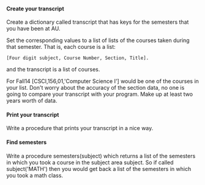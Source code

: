 #### Create your transcript
Create a dictionary called transcript that has keys for the semesters that you have been at AU. 

Set the corresponding values to a list of lists of the courses taken during that semester. That is, each course is a list:

    [Four digit subject, Course Number, Section, Title].

and the transcript is a list of courses.

For Fall14 [CSCI,156,01,'Computer Science I'] would be one of the courses in your list. Don't worry about the accuracy of
the section data, no one is going to compare your transcript with your program. Make up at least two years worth of data.

#### Print your transcript 
Write a procedure that prints your transcript in a nice way.

#### Find semesters 
Write a procedure semesters(subject) which returns a list of the semesters in which you took a course in the subject 
area subject. So if called subject('MATH') then you would get back a list of the semesters in which you took a math class.
